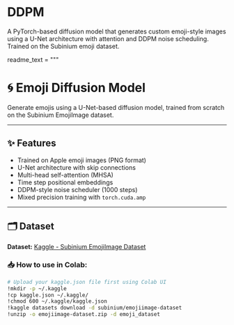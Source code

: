 # DDPM
A PyTorch-based diffusion model that generates custom emoji-style images using a U-Net architecture with attention and DDPM noise scheduling. Trained on the Subinium emoji dataset.

readme_text = """
# 🌀 Emoji Diffusion Model

Generate emojis using a U-Net-based diffusion model, trained from scratch on the Subinium EmojiImage dataset.

---

## ✨ Features

- Trained on Apple emoji images (PNG format)
- U-Net architecture with skip connections
- Multi-head self-attention (MHSA)
- Time step positional embeddings
- DDPM-style noise scheduler (1000 steps)
- Mixed precision training with `torch.cuda.amp`

---

## 🗂️ Dataset

**Dataset:** [Kaggle - Subinium EmojiImage Dataset](https://www.kaggle.com/datasets/subinium/emojiimage-dataset)

### 📥 How to use in Colab:

```bash
# Upload your kaggle.json file first using Colab UI
!mkdir -p ~/.kaggle
!cp kaggle.json ~/.kaggle/
!chmod 600 ~/.kaggle/kaggle.json
!kaggle datasets download -d subinium/emojiimage-dataset
!unzip -o emojiimage-dataset.zip -d emoji_dataset
